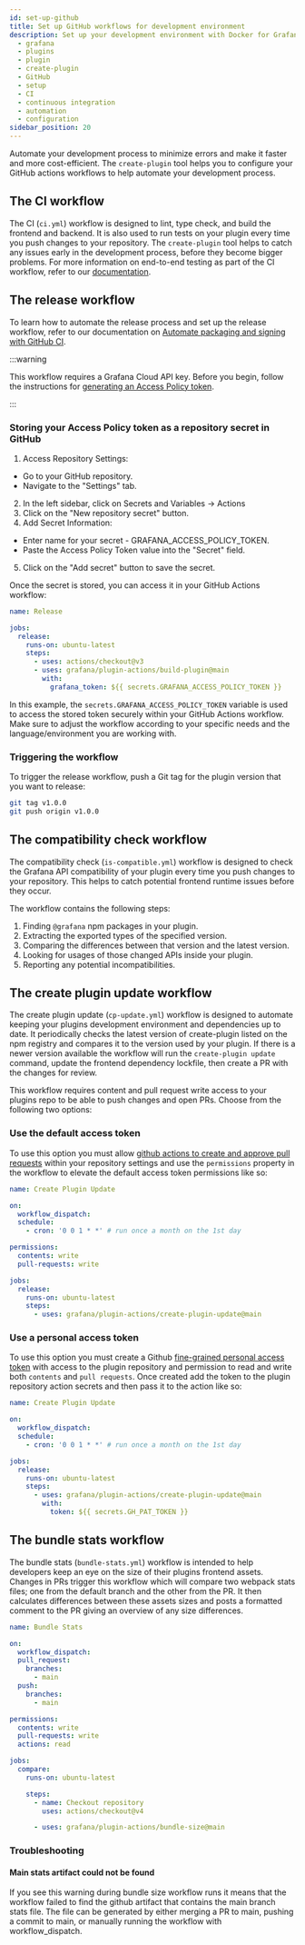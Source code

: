 ```yaml
---
id: set-up-github
title: Set up GitHub workflows for development environment
description: Set up your development environment with Docker for Grafana plugin development.
  - grafana
  - plugins
  - plugin
  - create-plugin
  - GitHub
  - setup
  - CI
  - continuous integration
  - automation
  - configuration
sidebar_position: 20
---
```


Automate your development process to minimize errors and make it faster and more cost-efficient. The `create-plugin` tool helps you to configure your GitHub actions workflows to help automate your development process.

## The CI workflow

The CI (`ci.yml`) workflow is designed to lint, type check, and build the frontend and backend. It is also used to run tests on your plugin every time you push changes to your repository. The `create-plugin` tool helps to catch any issues early in the development process, before they become bigger problems. For more information on end-to-end testing as part of the CI workflow, refer to our [documentation](./e2e-test-a-plugin/ci.md).

## The release workflow

To learn how to automate the release process and set up the release workflow, refer to our documentation on [Automate packaging and signing with GitHub CI](./publish-a-plugin/build-automation).

:::warning

This workflow requires a Grafana Cloud API key. Before you begin, follow the instructions for [generating an Access Policy token](./publish-a-plugin/sign-a-plugin#generate-an-access-policy-token).

:::

### Storing your Access Policy token as a repository secret in GitHub

1. Access Repository Settings:

- Go to your GitHub repository.
- Navigate to the "Settings" tab.

2. In the left sidebar, click on Secrets and Variables -> Actions
3. Click on the "New repository secret" button.
4. Add Secret Information:

- Enter name for your secret - GRAFANA_ACCESS_POLICY_TOKEN.
- Paste the Access Policy Token value into the "Secret" field.

5. Click on the "Add secret" button to save the secret.

Once the secret is stored, you can access it in your GitHub Actions workflow:

```yaml title="release.yml"
name: Release

jobs:
  release:
    runs-on: ubuntu-latest
    steps:
      - uses: actions/checkout@v3
      - uses: grafana/plugin-actions/build-plugin@main
        with:
          grafana_token: ${{ secrets.GRAFANA_ACCESS_POLICY_TOKEN }}
```

In this example, the `secrets.GRAFANA_ACCESS_POLICY_TOKEN` variable is used to access the stored token securely within your GitHub Actions workflow. Make sure to adjust the workflow according to your specific needs and the language/environment you are working with.

### Triggering the workflow

To trigger the release workflow, push a Git tag for the plugin version that you want to release:

```bash
git tag v1.0.0
git push origin v1.0.0
```

## The compatibility check workflow

The compatibility check (`is-compatible.yml`) workflow is designed to check the Grafana API compatibility of your plugin every time you push changes to your repository. This helps to catch potential frontend runtime issues before they occur.

The workflow contains the following steps:

1. Finding `@grafana` npm packages in your plugin.
1. Extracting the exported types of the specified version.
1. Comparing the differences between that version and the latest version.
1. Looking for usages of those changed APIs inside your plugin.
1. Reporting any potential incompatibilities.

## The create plugin update workflow

The create plugin update (`cp-update.yml`) workflow is designed to automate keeping your plugins development environment and dependencies up to date. It periodically checks the latest version of create-plugin listed on the npm registry and compares it to the version used by your plugin. If there is a newer version available the workflow will run the `create-plugin update` command, update the frontend dependency lockfile, then create a PR with the changes for review.

This workflow requires content and pull request write access to your plugins repo to be able to push changes and open PRs. Choose from the following two options:

### Use the default access token

To use this option you must allow [github actions to create and approve pull requests](https://docs.github.com/en/repositories/managing-your-repositorys-settings-and-features/enabling-features-for-your-repository/managing-github-actions-settings-for-a-repository#preventing-github-actions-from-creating-or-approving-pull-requests) within your repository settings and use the `permissions` property in the workflow to elevate the default access token permissions like so:

```yaml
name: Create Plugin Update

on:
  workflow_dispatch:
  schedule:
    - cron: '0 0 1 * *' # run once a month on the 1st day

permissions:
  contents: write
  pull-requests: write

jobs:
  release:
    runs-on: ubuntu-latest
    steps:
      - uses: grafana/plugin-actions/create-plugin-update@main
```

### Use a personal access token

To use this option you must create a Github [fine-grained personal access token](https://docs.github.com/en/authentication/keeping-your-account-and-data-secure/managing-your-personal-access-tokens) with access to the plugin repository and permission to read and write both `contents` and `pull requests`. Once created add the token to the plugin repository action secrets and then pass it to the action like so:

```yaml
name: Create Plugin Update

on:
  workflow_dispatch:
  schedule:
    - cron: '0 0 1 * *' # run once a month on the 1st day

jobs:
  release:
    runs-on: ubuntu-latest
    steps:
      - uses: grafana/plugin-actions/create-plugin-update@main
        with:
          token: ${{ secrets.GH_PAT_TOKEN }}
```

## The bundle stats workflow

The bundle stats (`bundle-stats.yml`) workflow is intended to help developers keep an eye on the size of their plugins frontend assets. Changes in PRs trigger this workflow which will compare two webpack stats files; one from the default branch and the other from the PR. It then calculates differences between these assets sizes and posts a formatted comment to the PR giving an overview of any size differences.

```yaml title="bundle-stats.yml"
name: Bundle Stats

on:
  workflow_dispatch:
  pull_request:
    branches:
      - main
  push:
    branches:
      - main

permissions:
  contents: write
  pull-requests: write
  actions: read

jobs:
  compare:
    runs-on: ubuntu-latest

    steps:
      - name: Checkout repository
        uses: actions/checkout@v4

      - uses: grafana/plugin-actions/bundle-size@main
```

### Troubleshooting

#### Main stats artifact could not be found

If you see this warning during bundle size workflow runs it means that the workflow failed to find the github artifact that contains the main branch stats file. The file can be generated by either merging a PR to main, pushing a commit to main, or manually running the workflow with workflow_dispatch.
